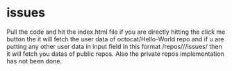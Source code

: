 # issues
Pull the code and hit the index.html file
if you are  directly hitting the click me button the it will fetch the user data of octocat/Hello-World repo
and if u are putting any other user data in input field in this format /repos/<owner>/<repo>/issues/ then it will fetch you
datas of public repos. Also the private repos implementation has not been done.
